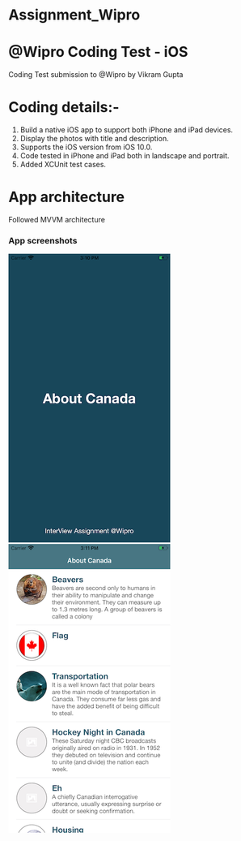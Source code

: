 # Assignment_Wipro

# @Wipro Coding Test - iOS
Coding Test submission to @Wipro by Vikram Gupta

# Coding details:-
1. Build a native iOS app to support both iPhone and iPad devices.
2. Display the photos with title and description.
3. Supports the iOS version from iOS 10.0.
4. Code tested in iPhone and iPad both in landscape and portrait.
5. Added XCUnit test cases.

# App architecture
Followed MVVM architecture

### App screenshots
![1](https://github.com/VikiG22/Assignment_Wipro/blob/master/LaunchScreen.png)
![2](https://github.com/VikiG22/Assignment_Wipro/blob/master/DashboardScreen.png)


